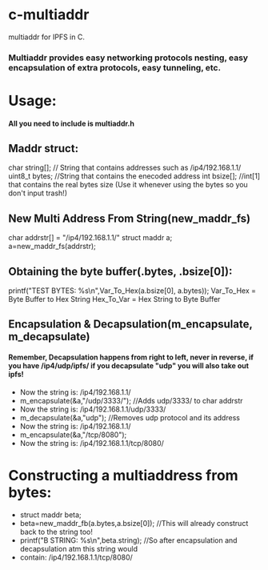 # c-multiaddr
multiaddr for IPFS in C.

### Multiaddr provides easy networking protocols nesting, easy encapsulation of extra protocols, easy tunneling, etc.
# Usage:
#### All you need to include is multiaddr.h
## Maddr struct:
char string[]; // String that contains addresses such as /ip4/192.168.1.1/
uint8_t bytes; //String that contains the enecoded address
int bsize[]; //int[1] that contains the real bytes size (Use it whenever using the bytes so you don't input trash!)
## New Multi Address From String(new_maddr_fs)
  char addrstr[] = "/ip4/192.168.1.1/"
	struct maddr a;
	a=new_maddr_fs(addrstr);
## Obtaining the byte buffer(.bytes, .bsize[0]):
  printf("TEST BYTES: %s\n",Var_To_Hex(a.bsize[0], a.bytes));
  Var_To_Hex = Byte Buffer to Hex String
  Hex_To_Var = Hex String to Byte Buffer
## Encapsulation & Decapsulation(m_encapsulate, m_decapsulate)
#### Remember, Decapsulation happens from right to left, never in reverse, if you have /ip4/udp/ipfs/ if you decapsulate "udp" you will also take out ipfs! 
* Now the string is: /ip4/192.168.1.1/
* m_encapsulate(&a,"/udp/3333/"); //Adds udp/3333/ to char addrstr
* Now the string is: /ip4/192.168.1.1/udp/3333/
* m_decapsulate(&a,"udp"); //Removes udp protocol and its address
* Now the string is: /ip4/192.168.1.1/
* m_encapsulate(&a,"/tcp/8080");
* Now the string is: /ip4/192.168.1.1/tcp/8080/ 

# Constructing a multiaddress from bytes:

* struct maddr beta;
* beta=new_maddr_fb(a.bytes,a.bsize[0]); //This will already construct back to the string too!
* printf("B STRING: %s\n",beta.string);  //So after encapsulation and decapsulation atm this string would 
* contain: /ip4/192.168.1.1/tcp/8080/ 
 
